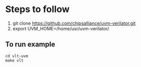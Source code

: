 # Steps to follow

1. git clone https://github.com/chipsalliance/uvm-verilator.git
2. export UVM_HOME=/home/usr/uvm-verilator/

## To run example
```
cd vlt-uvm
make vlt
```
